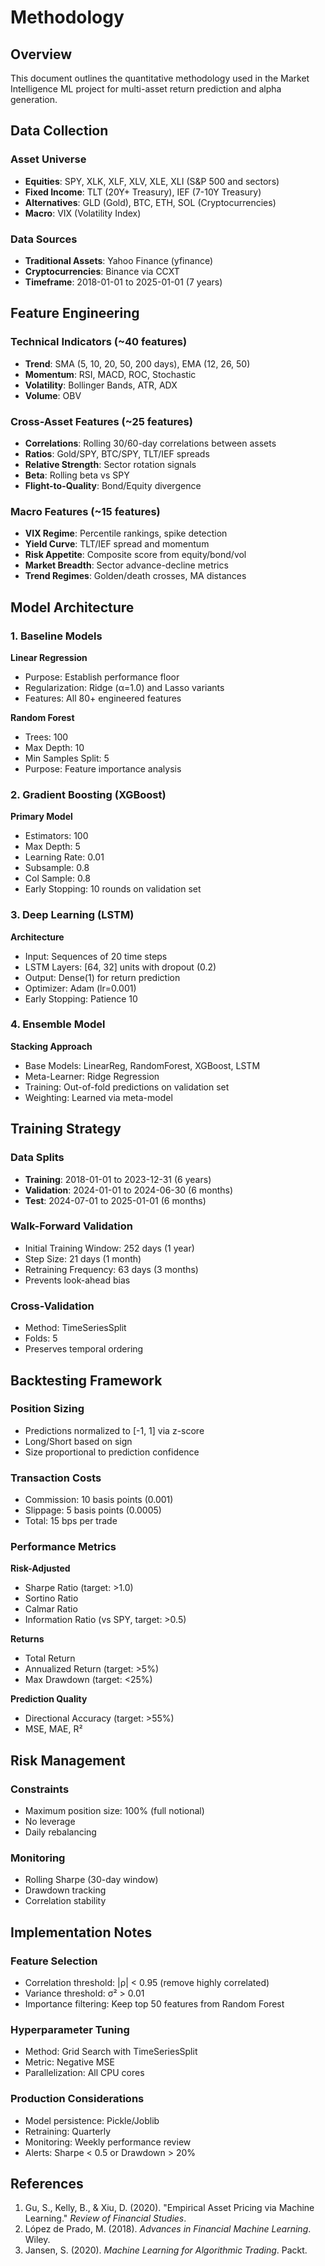 # Methodology

## Overview

This document outlines the quantitative methodology used in the Market Intelligence ML project for multi-asset return prediction and alpha generation.

## Data Collection

### Asset Universe
- **Equities**: SPY, XLK, XLF, XLV, XLE, XLI (S&P 500 and sectors)
- **Fixed Income**: TLT (20Y+ Treasury), IEF (7-10Y Treasury)
- **Alternatives**: GLD (Gold), BTC, ETH, SOL (Cryptocurrencies)
- **Macro**: VIX (Volatility Index)

### Data Sources
- **Traditional Assets**: Yahoo Finance (yfinance)
- **Cryptocurrencies**: Binance via CCXT
- **Timeframe**: 2018-01-01 to 2025-01-01 (7 years)

## Feature Engineering

### Technical Indicators (~40 features)
- **Trend**: SMA (5, 10, 20, 50, 200 days), EMA (12, 26, 50)
- **Momentum**: RSI, MACD, ROC, Stochastic
- **Volatility**: Bollinger Bands, ATR, ADX
- **Volume**: OBV

### Cross-Asset Features (~25 features)
- **Correlations**: Rolling 30/60-day correlations between assets
- **Ratios**: Gold/SPY, BTC/SPY, TLT/IEF spreads
- **Relative Strength**: Sector rotation signals
- **Beta**: Rolling beta vs SPY
- **Flight-to-Quality**: Bond/Equity divergence

### Macro Features (~15 features)
- **VIX Regime**: Percentile rankings, spike detection
- **Yield Curve**: TLT/IEF spread and momentum
- **Risk Appetite**: Composite score from equity/bond/vol
- **Market Breadth**: Sector advance-decline metrics
- **Trend Regimes**: Golden/death crosses, MA distances

## Model Architecture

### 1. Baseline Models
**Linear Regression**
- Purpose: Establish performance floor
- Regularization: Ridge (α=1.0) and Lasso variants
- Features: All 80+ engineered features

**Random Forest**
- Trees: 100
- Max Depth: 10
- Min Samples Split: 5
- Purpose: Feature importance analysis

### 2. Gradient Boosting (XGBoost)
**Primary Model**
- Estimators: 100
- Max Depth: 5
- Learning Rate: 0.01
- Subsample: 0.8
- Col Sample: 0.8
- Early Stopping: 10 rounds on validation set

### 3. Deep Learning (LSTM)
**Architecture**
- Input: Sequences of 20 time steps
- LSTM Layers: [64, 32] units with dropout (0.2)
- Output: Dense(1) for return prediction
- Optimizer: Adam (lr=0.001)
- Early Stopping: Patience 10

### 4. Ensemble Model
**Stacking Approach**
- Base Models: LinearReg, RandomForest, XGBoost, LSTM
- Meta-Learner: Ridge Regression
- Training: Out-of-fold predictions on validation set
- Weighting: Learned via meta-model

## Training Strategy

### Data Splits
- **Training**: 2018-01-01 to 2023-12-31 (6 years)
- **Validation**: 2024-01-01 to 2024-06-30 (6 months)
- **Test**: 2024-07-01 to 2025-01-01 (6 months)

### Walk-Forward Validation
- Initial Training Window: 252 days (1 year)
- Step Size: 21 days (1 month)
- Retraining Frequency: 63 days (3 months)
- Prevents look-ahead bias

### Cross-Validation
- Method: TimeSeriesSplit
- Folds: 5
- Preserves temporal ordering

## Backtesting Framework

### Position Sizing
- Predictions normalized to [-1, 1] via z-score
- Long/Short based on sign
- Size proportional to prediction confidence

### Transaction Costs
- Commission: 10 basis points (0.001)
- Slippage: 5 basis points (0.0005)
- Total: 15 bps per trade

### Performance Metrics
**Risk-Adjusted**
- Sharpe Ratio (target: >1.0)
- Sortino Ratio
- Calmar Ratio
- Information Ratio (vs SPY, target: >0.5)

**Returns**
- Total Return
- Annualized Return (target: >5%)
- Max Drawdown (target: <25%)

**Prediction Quality**
- Directional Accuracy (target: >55%)
- MSE, MAE, R²

## Risk Management

### Constraints
- Maximum position size: 100% (full notional)
- No leverage
- Daily rebalancing

### Monitoring
- Rolling Sharpe (30-day window)
- Drawdown tracking
- Correlation stability

## Implementation Notes

### Feature Selection
- Correlation threshold: |ρ| < 0.95 (remove highly correlated)
- Variance threshold: σ² > 0.01
- Importance filtering: Keep top 50 features from Random Forest

### Hyperparameter Tuning
- Method: Grid Search with TimeSeriesSplit
- Metric: Negative MSE
- Parallelization: All CPU cores

### Production Considerations
- Model persistence: Pickle/Joblib
- Retraining: Quarterly
- Monitoring: Weekly performance review
- Alerts: Sharpe < 0.5 or Drawdown > 20%

## References

1. Gu, S., Kelly, B., & Xiu, D. (2020). "Empirical Asset Pricing via Machine Learning." *Review of Financial Studies*.
2. López de Prado, M. (2018). *Advances in Financial Machine Learning*. Wiley.
3. Jansen, S. (2020). *Machine Learning for Algorithmic Trading*. Packt.
